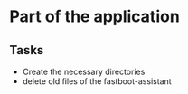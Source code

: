# Part of the application
## Tasks
- Create the necessary directories
- delete old files of the fastboot-assistant
